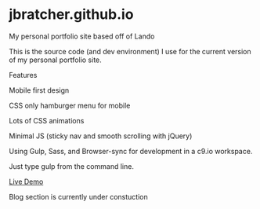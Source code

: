 # jbratcher.github.io

My personal portfolio site based off of Lando

This is the source code (and dev environment) I use for the current version of my personal portfolio site.

Features

Mobile first design

CSS only hamburger menu for mobile

Lots of CSS animations

Minimal JS (sticky nav and smooth scrolling with jQuery)

Using Gulp, Sass, and Browser-sync for development in a c9.io workspace.

Just type gulp from the command line.

<a href="https://jbratcher.github.io/" target="_blank">Live Demo</a>

Blog section is currently under constuction

